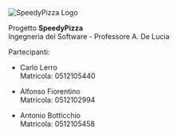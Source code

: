 <img src="https://i.ibb.co/m63Fqps/logo.png" alt="SpeedyPizza Logo">

Progetto <b>SpeedyPizza</b> <br/>
Ingegneria del Software - Professore A. De Lucia

Partecipanti:

- Carlo Lerro <br/> Matricola: 0512105440

- Alfonso Fiorentino <br/> Matricola: 0512102994 

- Antonio Botticchio <br/> Matricola: 0512105458 </center>          
